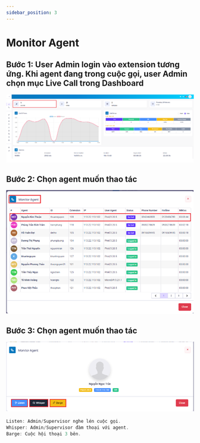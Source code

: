 ```yaml
---
sidebar_position: 3
---
```


# Monitor Agent

## Bước 1: User Admin login vào extension tương ứng. Khi agent đang trong cuộc gọi, user Admin chọn mục Live Call trong Dashboard

![PITEL](./img/dashboard_monitoragent.png)

## Bước 2: Chọn agent muốn thao tác
![PITEL](./img/select-agent.png)

## Bước 3: Chọn agent muốn thao tác
![PITEL](./img/listen-agent.png)

``` jsx title="Giải thích thông số"
Listen: Admin/Supervisor nghe lén cuộc gọi.
Whisper: Admin/Supervisor đàm thoại với agent.
Barge: Cuộc hội thoại 3 bên.
```